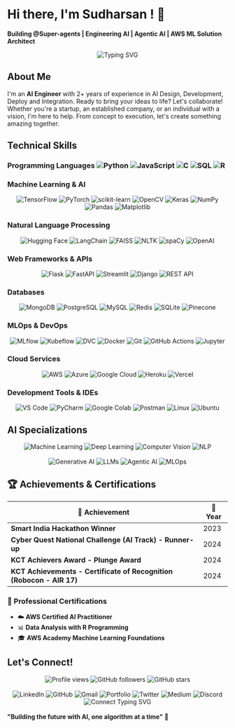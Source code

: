 # Hi there, I'm Sudharsan ! 👋

**Building @Super-agents | Engineering AI | Agentic AI | AWS ML Solution Architect**

<div align="center">
  <img src="https://readme-typing-svg.demolab.com?font=Fira+Code&pause=1000&color=36BCF7&center=true&vAlign=center&width=435&lines=AI+Engineering;Agentic+AI;Large+Language+Models;Computer+Vision;Deep+Learning;AWS+ML+Solution+Architect" alt="Typing SVG" />
</div>

## About Me

I'm an **AI Engineer** with 2+ years of experience in AI Design, Development, Deploy and Integration. Ready to bring your ideas to life? Let's collaborate! Whether you're
a startup, an established company, or an individual with a vision, I'm here to help. From concept to execution, let's create something
amazing together.

## Technical Skills

### Programming Languages <img src="https://komarev.com/ghpvc/?username=Sidreyas&label=Python&color=3776AB&style=flat" alt="Python" /> <img src="https://komarev.com/ghpvc/?username=Sidreyas&label=JavaScript&color=F7DF1E&style=flat" alt="JavaScript" /> <img src="https://komarev.com/ghpvc/?username=Sidreyas&label=C&color=00599C&style=flat" alt="C" /> <img src="https://komarev.com/ghpvc/?username=Sidreyas&label=SQL&color=4479A1&style=flat" alt="SQL" /> <img src="https://komarev.com/ghpvc/?username=Sidreyas&label=R&color=276DC3&style=flat" alt="R" />

### Machine Learning & AI
<div align="center">
  <img src="https://komarev.com/ghpvc/?username=Sidreyas&label=TensorFlow&color=FF6F00&style=flat" alt="TensorFlow" />
  <img src="https://komarev.com/ghpvc/?username=Sidreyas&label=PyTorch&color=EE4C2C&style=flat" alt="PyTorch" />
  <img src="https://komarev.com/ghpvc/?username=Sidreyas&label=scikit-learn&color=F7931E&style=flat" alt="scikit-learn" />
  <img src="https://komarev.com/ghpvc/?username=Sidreyas&label=OpenCV&color=27338e&style=flat" alt="OpenCV" />
  <img src="https://komarev.com/ghpvc/?username=Sidreyas&label=Keras&color=D00000&style=flat" alt="Keras" />
  <img src="https://komarev.com/ghpvc/?username=Sidreyas&label=NumPy&color=013243&style=flat" alt="NumPy" />
  <img src="https://komarev.com/ghpvc/?username=Sidreyas&label=Pandas&color=150458&style=flat" alt="Pandas" />
  <img src="https://komarev.com/ghpvc/?username=Sidreyas&label=Matplotlib&color=11557c&style=flat" alt="Matplotlib" />
</div>

### Natural Language Processing
<div align="center">
  <img src="https://komarev.com/ghpvc/?username=Sidreyas&label=Hugging%20Face&color=FFD21E&style=flat" alt="Hugging Face" />
  <img src="https://komarev.com/ghpvc/?username=Sidreyas&label=LangChain&color=1C3C3C&style=flat" alt="LangChain" />
  <img src="https://komarev.com/ghpvc/?username=Sidreyas&label=FAISS&color=4285F4&style=flat" alt="FAISS" />
  <img src="https://komarev.com/ghpvc/?username=Sidreyas&label=NLTK&color=3776AB&style=flat" alt="NLTK" />
  <img src="https://komarev.com/ghpvc/?username=Sidreyas&label=spaCy&color=09A3D5&style=flat" alt="spaCy" />
  <img src="https://komarev.com/ghpvc/?username=Sidreyas&label=OpenAI&color=412991&style=flat" alt="OpenAI" />
</div>

### Web Frameworks & APIs
<div align="center">
  <img src="https://komarev.com/ghpvc/?username=Sidreyas&label=Flask&color=000000&style=flat" alt="Flask" />
  <img src="https://komarev.com/ghpvc/?username=Sidreyas&label=FastAPI&color=009688&style=flat" alt="FastAPI" />
  <img src="https://komarev.com/ghpvc/?username=Sidreyas&label=Streamlit&color=FF4B4B&style=flat" alt="Streamlit" />
  <img src="https://komarev.com/ghpvc/?username=Sidreyas&label=Django&color=092E20&style=flat" alt="Django" />
  <img src="https://komarev.com/ghpvc/?username=Sidreyas&label=REST%20API&color=FF6C37&style=flat" alt="REST API" />
</div>

### Databases
<div align="center">
  <img src="https://komarev.com/ghpvc/?username=Sidreyas&label=MongoDB&color=4EA94B&style=flat" alt="MongoDB" />
  <img src="https://komarev.com/ghpvc/?username=Sidreyas&label=PostgreSQL&color=316192&style=flat" alt="PostgreSQL" />
  <img src="https://komarev.com/ghpvc/?username=Sidreyas&label=MySQL&color=4479A1&style=flat" alt="MySQL" />
  <img src="https://komarev.com/ghpvc/?username=Sidreyas&label=Redis&color=DC382D&style=flat" alt="Redis" />
  <img src="https://komarev.com/ghpvc/?username=Sidreyas&label=SQLite&color=003B57&style=flat" alt="SQLite" />
  <img src="https://komarev.com/ghpvc/?username=Sidreyas&label=Pinecone&color=000000&style=flat" alt="Pinecone" />
</div>

### MLOps & DevOps
<div align="center">
  <img src="https://komarev.com/ghpvc/?username=Sidreyas&label=MLflow&color=0194E2&style=flat" alt="MLflow" />
  <img src="https://komarev.com/ghpvc/?username=Sidreyas&label=Kubeflow&color=326CE5&style=flat" alt="Kubeflow" />
  <img src="https://komarev.com/ghpvc/?username=Sidreyas&label=DVC&color=945DD6&style=flat" alt="DVC" />
  <img src="https://komarev.com/ghpvc/?username=Sidreyas&label=Docker&color=2496ED&style=flat" alt="Docker" />
  <img src="https://komarev.com/ghpvc/?username=Sidreyas&label=Git&color=F05032&style=flat" alt="Git" />
  <img src="https://komarev.com/ghpvc/?username=Sidreyas&label=GitHub%20Actions&color=2088FF&style=flat" alt="GitHub Actions" />
  <img src="https://komarev.com/ghpvc/?username=Sidreyas&label=Jupyter&color=F37626&style=flat" alt="Jupyter" />
</div>

### Cloud Services
<div align="center">
  <img src="https://komarev.com/ghpvc/?username=Sidreyas&label=AWS&color=FF9900&style=flat" alt="AWS" />
  <img src="https://komarev.com/ghpvc/?username=Sidreyas&label=Azure&color=0078D4&style=flat" alt="Azure" />
  <img src="https://komarev.com/ghpvc/?username=Sidreyas&label=Google%20Cloud&color=4285F4&style=flat" alt="Google Cloud" />
  <img src="https://komarev.com/ghpvc/?username=Sidreyas&label=Heroku&color=430098&style=flat" alt="Heroku" />
  <img src="https://komarev.com/ghpvc/?username=Sidreyas&label=Vercel&color=000000&style=flat" alt="Vercel" />
</div>

### Development Tools & IDEs
<div align="center">
  <img src="https://komarev.com/ghpvc/?username=Sidreyas&label=VS%20Code&color=007ACC&style=flat" alt="VS Code" />
  <img src="https://komarev.com/ghpvc/?username=Sidreyas&label=PyCharm&color=000000&style=flat" alt="PyCharm" />
  <img src="https://komarev.com/ghpvc/?username=Sidreyas&label=Google%20Colab&color=F9AB00&style=flat" alt="Google Colab" />
  <img src="https://komarev.com/ghpvc/?username=Sidreyas&label=Postman&color=FF6C37&style=flat" alt="Postman" />
  <img src="https://komarev.com/ghpvc/?username=Sidreyas&label=Linux&color=FCC624&style=flat" alt="Linux" />
  <img src="https://komarev.com/ghpvc/?username=Sidreyas&label=Ubuntu&color=E95420&style=flat" alt="Ubuntu" />
</div>

## AI Specializations

<div align="center">
  <img src="https://komarev.com/ghpvc/?username=Sidreyas&label=Machine%20Learning&color=FF6B6B&style=flat" alt="Machine Learning" />
  <img src="https://komarev.com/ghpvc/?username=Sidreyas&label=Deep%20Learning&color=4ECDC4&style=flat" alt="Deep Learning" />
  <img src="https://komarev.com/ghpvc/?username=Sidreyas&label=Computer%20Vision&color=45B7D1&style=flat" alt="Computer Vision" />
  <img src="https://komarev.com/ghpvc/?username=Sidreyas&label=NLP&color=FFA07A&style=flat" alt="NLP" />
  <br><br>
  <img src="https://komarev.com/ghpvc/?username=Sidreyas&label=Generative%20AI&color=9B59B6&style=flat" alt="Generative AI" />
  <img src="https://komarev.com/ghpvc/?username=Sidreyas&label=LLMs&color=2ECC71&style=flat" alt="LLMs" />
  <img src="https://komarev.com/ghpvc/?username=Sidreyas&label=Agentic%20AI&color=E67E22&style=flat" alt="Agentic AI" />
  <img src="https://komarev.com/ghpvc/?username=Sidreyas&label=MLOps&color=34495E&style=flat" alt="MLOps" />
</div>

## 🏆 Achievements & Certifications

<div align="center">
  
| 🏅 Achievement | 📅 Year |
|----------------|----------|
| **Smart India Hackathon Winner** | 2023 |
| **Cyber Quest National Challenge (AI Track) - Runner-up** | 2024 |
| **KCT Achievers Award - Plunge Award** | 2024 |
| **KCT Achievements - Certificate of Recognition (Robocon - AIR 17)** | 2024 |

</div>

### 📜 Professional Certifications
- ☁️ **AWS Certified AI Practitioner**
- 📊 **Data Analysis with R Programming**
- 🎓 **AWS Academy Machine Learning Foundations**

## Let's Connect!

<div align="center">
  <img src="https://komarev.com/ghpvc/?username=Sidreyas&label=Profile%20views&color=0e75b6&style=flat" alt="Profile views" />
  <img src="https://img.shields.io/github/followers/Sidreyas?label=Followers&style=flat&color=blue" alt="GitHub followers" />
  <img src="https://img.shields.io/github/stars/Sidreyas?label=Stars&style=flat&color=yellow" alt="GitHub stars" />
  <br><br>
</div>

<div align="center">
  
<img src="https://komarev.com/ghpvc/?username=Sidreyas&label=LinkedIn&color=0077B5&style=flat" alt="LinkedIn" />
<img src="https://komarev.com/ghpvc/?username=Sidreyas&label=GitHub&color=100000&style=flat" alt="GitHub" />
<img src="https://komarev.com/ghpvc/?username=Sidreyas&label=Gmail&color=D14836&style=flat" alt="Gmail" />
<img src="https://komarev.com/ghpvc/?username=Sidreyas&label=Portfolio&color=FF5722&style=flat" alt="Portfolio" />
<img src="https://komarev.com/ghpvc/?username=Sidreyas&label=Twitter&color=1DA1F2&style=flat" alt="Twitter" />
<img src="https://komarev.com/ghpvc/?username=Sidreyas&label=Medium&color=12100E&style=flat" alt="Medium" />
<img src="https://komarev.com/ghpvc/?username=Sidreyas&label=Discord&color=7289DA&style=flat" alt="Discord" />

</div>

<div align="center">
  <img src="https://readme-typing-svg.demolab.com?font=Fira+Code&pause=1000&color=36BCF7&center=true&vAlign=center&width=600&lines=Let's+collaborate+on+exciting+AI+projects!;Always+learning+and+building+innovative+solutions;Open+to+discussing+AI%2C+ML%2C+and+emerging+technologies" alt="Connect Typing SVG" />
</div>

<br>
  <b>"Building the future with AI, one algorithm at a time"</b> 🚀
  <br
---
